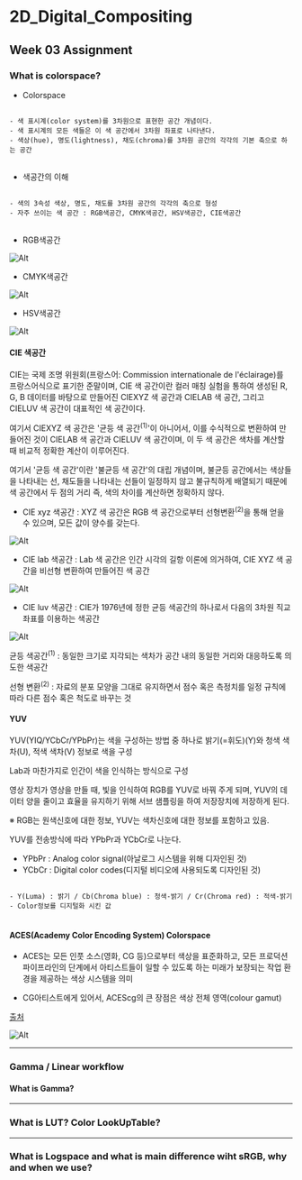 # 2D_Digital_Compositing
## Week 03 Assignment
### What is colorspace?
- Colorspace
<pre>
<code>
- 색 표시계(color system)를 3차원으로 표현한 공간 개념이다. 
- 색 표시계의 모든 색들은 이 색 공간에서 3차원 좌표로 나타낸다.
- 색상(hue), 명도(lightness), 채도(chroma)를 3차원 공간의 각각의 기본 축으로 하는 공간
</code>
</pre>

- 색공간의 이해
<pre>
<code>
- 색의 3속성 색상, 명도, 채도를 3차원 공간의 각각의 축으로 형성
- 자주 쓰이는 색 공간 : RGB색공간, CMYK색공간, HSV색공간, CIE색공간
</code>
</pre>

- RGB색공간

![Alt](https://github.com/JuSeongYong/2D_Digital_Compositing/blob/master/Week04/images/200px-RGBCube_b.svg.png)


- CMYK색공간

![Alt](https://github.com/JuSeongYong/2D_Digital_Compositing/blob/master/Week04/images/%EB%8B%A4%EC%9A%B4%EB%A1%9C%EB%93%9C.jpg)


- HSV색공간

![Alt](https://github.com/JuSeongYong/2D_Digital_Compositing/blob/master/Week04/images/200px-HSV_cone.jpg)

#### CIE 색공간
CIE는 국제 조명 위원회(프랑스어: Commission internationale de l'éclairage)를 프랑스어식으로 표기한 준말이며, CIE 색 공간이란 컬러 매칭 실험을 통하여 생성된 R, G, B 데이터를 바탕으로 만들어진 CIEXYZ 색 공간과 CIELAB 색 공간, 그리고 CIELUV 색 공간이 대표적인 색 공간이다.

여기서 CIEXYZ 색 공간은 '균등 색 공간<sup>(1)</sup>'이 아니어서, 이를 수식적으로 변환하여 만들어진 것이 CIELAB 색 공간과 CIELUV 색 공간이며, 이 두 색 공간은 색차를 계산할 때 비교적 정확한 계산이 이루어진다.

여기서 '균등 색 공간'이란 '불균등 색 공간'의 대립 개념이며, 불균등 공간에서는 색상들을 나타내는 선, 채도들을 나타내는 선들이 일정하지 않고 불규칙하게 배열되기 때문에 색 공간에서 두 점의 거리 즉, 색의 차이를 계산하면 정확하지 않다.

- CIE xyz 색공간 : XYZ 색 공간은 RGB 색 공간으로부터 선형변환<sup>(2)</sup>을 통해 얻을 수 있으며, 모든 값이 양수를 갖는다.

![Alt](https://github.com/JuSeongYong/2D_Digital_Compositing/blob/master/Week04/images/CIE-1931-color-space.jpg)


- CIE lab 색공간 : Lab 색 공간은 인간 시각의 길항 이론에 의거하여, CIE XYZ 색 공간을 비선형 변환하여 만들어진 색 공간

![Alt](https://github.com/JuSeongYong/2D_Digital_Compositing/blob/master/Week04/images/CIE-LAB-1976-color-space.png)


- CIE luv 색공간 : CIE가 1976년에 정한 균등 색공간의 하나로서 다음의 3차원 직교 좌표를 이용하는 색공간

![Alt](https://github.com/JuSeongYong/2D_Digital_Compositing/blob/master/Week04/images/CIELUV.png)

균등 색공간<sup>(1)</sup> : 동일한 크기로 지각되는 색차가 공간 내의 동일한 거리와 대응하도록 의도한 색공간

선형 변환<sup>(2)</sup> : 자료의 분포 모양을 그대로 유지하면서 점수 혹은 측정치를 일정 규칙에 따라 다른 점수 혹은 척도로 바꾸는 것

#### YUV
YUV(YIQ/YCbCr/YPbPr)는 색을 구성하는 방법 중 하나로 밝기(=휘도)(Y)와 청색 색차(U), 적색 색차(V) 정보로 색을 구성

Lab과 마찬가지로 인간이 색을 인식하는 방식으로 구성

영상 장치가 영상을 만들 때, 빛을 인식하여 RGB를 YUV로 바꿔 주게 되며, YUV의 데이터 양을 줄이고 효율을 유지하기 위해 서브 샘플링을 하여 저장장치에 저장하게 된다.

※ RGB는 원색신호에 대한 정보, YUV는 색차신호에 대한 정보를 포함하고 있음.

YUV를 전송방식에 따라 YPbPr과 YCbCr로 나눈다.

- YPbPr : Analog color signal(아날로그 시스템을 위해 디자인된 것)
- YCbCr : Digital color codes(디지털 비디오에 사용되도록 디자인된 것)
<pre>
<code>
- Y(Luma) : 밝기 / Cb(Chroma blue) : 청색-밝기 / Cr(Chroma red) : 적색-밝기
- Color정보를 디지털화 시킨 값
</code>
</pre>

#### ACES(Academy Color Encoding System) Colorspace

- ACES는 모든 인풋 소스(영화, CG 등)으로부터 색상을 표준화하고, 모든 프로덕션 파이프라인의 단계에서 아티스트들이 일할 수 있도록 하는 미래가 보장되는 작업 환경을 제공하는 색상 시스템을 의미

- CG아티스트에게 있어서, ACEScg의 큰 장점은 색상 전체 영역(colour gamut)

[출처](https://blog.naver.com/jygoldturtel/221827788379)

![Alt](https://github.com/JuSeongYong/2D_Digital_Compositing/blob/master/Week04/images/%EB%8B%A4%EC%9A%B4%EB%A1%9C%EB%93%9C%20(1).jpg)

-------------
### Gamma / Linear workflow

#### What is Gamma?

------------
### What is LUT? Color LookUpTable?

---------------
### What is Logspace and what is main difference wiht sRGB, why and when we use?
